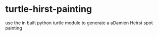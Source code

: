 # turtle-hirst-painting
use the in built python turtle module to generate a aDamien Heirst spot painting
